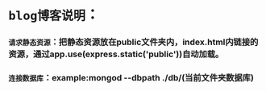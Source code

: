 # `blog博客说明`：

### `请求静态资源`：把静态资源放在public文件夹内，index.html内链接的资源，通过app.use(express.static('public'))自动加载。

### `连接数据库`：example:mongod --dbpath ./db/(当前文件夹数据库)

